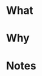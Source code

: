 # What

<give a brief statement of what this change is>

# Why

<justify this change being merged>

# Notes

<links or errata related to this change>
